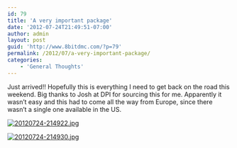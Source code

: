 ```yaml
---
id: 79
title: 'A very important package'
date: '2012-07-24T21:49:51-07:00'
author: admin
layout: post
guid: 'http://www.8bitdmc.com/?p=79'
permalink: /2012/07/a-very-important-package/
categories:
    - 'General Thoughts'
---
```


Just arrived!! Hopefully this is everything I need to get back on the road this weekend. Big thanks to Josh at DPI for sourcing this for me. Apparently it wasn’t easy and this had to come all the way from Europe, since there wasn’t a single one available in the US.

[![20120724-214922.jpg](https://www.8bitdmc.com/wp-content/uploads/2012/07/20120724-214922.jpg)](https://www.8bitdmc.com/wp-content/uploads/2012/07/20120724-214922.jpg)

[![20120724-214930.jpg](https://www.8bitdmc.com/wp-content/uploads/2012/07/20120724-214930.jpg)](https://www.8bitdmc.com/wp-content/uploads/2012/07/20120724-214930.jpg)